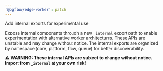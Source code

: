 ```yaml
---
'@pgflow/edge-worker': patch
---
```


Add internal exports for experimental use

Expose internal components through a new `_internal` export path to enable experimentation with alternative worker architectures. These APIs are unstable and may change without notice. The internal exports are organized by namespace (core, platform, flow, queue) for better discoverability.

**⚠️ WARNING: These internal APIs are subject to change without notice. Import from `_internal` at your own risk!**
